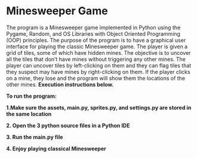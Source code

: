 # Minesweeper Game
The program is a Minesweeper game implemented in Python using the Pygame, Random, and OS Libraries with Object Oriented Programming (OOP) principles. The purpose of the program is to have a graphical user interface for playing the classic Minesweeper game. The player is given a grid of tiles, some of which have hidden mines. The objective is to uncover all the tiles that don’t have mines without triggering any other mines. The player can uncover tiles by left-clicking on them and they can flag tiles that they suspect may have mines by right-clicking on them. If the player clicks on a mine, they lose and the program will show them the locations of the other mines. **Execution instructions below.**

**To run the program:**

**1.Make sure the assets, main.py, sprites.py, and settings.py are stored in the same location**

**2. Open the 3 python source files in a Python IDE**

**3. Run the main.py file**

**4. Enjoy playing classical Minesweeper**

